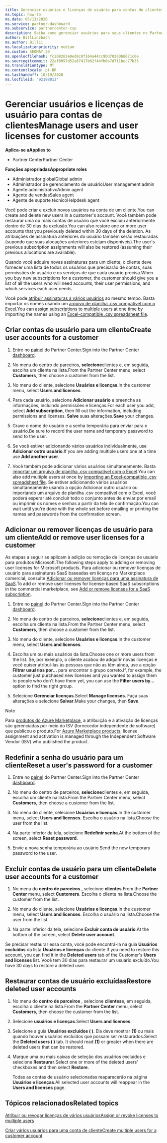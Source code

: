 ```yaml
---
title: Gerenciar usuários e licenças de usuário para contas de clientes
ms.topic: how-to
ms.date: 05/13/2020
ms.service: partner-dashboard
ms.subservice: partnercenter-csp
description: Saiba como gerenciar usuários para seus clientes no Partner Center, como criar contas de usuário, adicionar ou remover licenças de usuário, redefinir senhas de usuário e excluir ou restaurar contas de usuário.
author: BillLinzbach
ms.author: BillLi
ms.localizationpriority: medium
ms.custom: SEOMAY.20
ms.openlocfilehash: fc208283e0ed8c0f164a44cc9bd70260b8671c6e
ms.sourcegitcommit: 22af0997d52a87417b62f44fb0a7d711bec77b35
ms.translationtype: MT
ms.contentlocale: pt-BR
ms.lasthandoff: 10/19/2020
ms.locfileid: "92198012"
---
```

# <a name="manage-users-and-user-licenses-for-customer-accounts"></a><span data-ttu-id="82046-103">Gerenciar usuários e licenças de usuário para contas de clientes</span><span class="sxs-lookup"><span data-stu-id="82046-103">Manage users and user licenses for customer accounts</span></span>

<span data-ttu-id="82046-104">**Aplica-se a**</span><span class="sxs-lookup"><span data-stu-id="82046-104">**Applies to**</span></span>

- <span data-ttu-id="82046-105">Partner Center</span><span class="sxs-lookup"><span data-stu-id="82046-105">Partner Center</span></span>

<span data-ttu-id="82046-106">**Funções apropriadas**</span><span class="sxs-lookup"><span data-stu-id="82046-106">**Appropriate roles**</span></span>

- <span data-ttu-id="82046-107">Administrador global</span><span class="sxs-lookup"><span data-stu-id="82046-107">Global admin</span></span>
- <span data-ttu-id="82046-108">Administrador de gerenciamento de usuário</span><span class="sxs-lookup"><span data-stu-id="82046-108">User management admin</span></span>
- <span data-ttu-id="82046-109">Agente administrativo</span><span class="sxs-lookup"><span data-stu-id="82046-109">Admin agent</span></span>
- <span data-ttu-id="82046-110">Agente de vendas</span><span class="sxs-lookup"><span data-stu-id="82046-110">Sales agent</span></span>
- <span data-ttu-id="82046-111">Agente de suporte técnico</span><span class="sxs-lookup"><span data-stu-id="82046-111">Helpdesk agent</span></span>

<span data-ttu-id="82046-112">Você pode criar e excluir novos usuários na conta de um cliente.</span><span class="sxs-lookup"><span data-stu-id="82046-112">You can create and delete new users in a customer's account.</span></span> <span data-ttu-id="82046-113">Você também pode restaurar uma ou mais contas de usuário que você excluiu anteriormente dentro de 30 dias da exclusão.</span><span class="sxs-lookup"><span data-stu-id="82046-113">You can also restore one or more user accounts that you previously deleted within 30 days of the deletion.</span></span> <span data-ttu-id="82046-114">As atribuições de assinatura anteriores do usuário também serão restauradas (supondo que suas alocações anteriores estejam disponíveis).</span><span class="sxs-lookup"><span data-stu-id="82046-114">The user's previous subscription assignments will also be restored (assuming their previous allocations are available).</span></span>

<span data-ttu-id="82046-115">Quando você adquire novas assinaturas para um cliente, o cliente deve fornecer uma lista de todos os usuários que precisarão de contas, suas permissões de usuário e os serviços de que cada usuário precisa.</span><span class="sxs-lookup"><span data-stu-id="82046-115">When you buy new subscriptions for a customer, the customer should give you a list of all the users who will need accounts, their user permissions, and which services each user needs.</span></span>  

<span data-ttu-id="82046-116">Você pode [atribuir assinaturas a vários usuários](bulk-license-provisioning-for-multiple-users.md) ao mesmo tempo. Basta importar os nomes usando um [arquivo de planilha .csv compatível com o Excel](adding-multiple-users-to-a-customer-account.md).</span><span class="sxs-lookup"><span data-stu-id="82046-116">You can [assign subscriptions to multiple users](bulk-license-provisioning-for-multiple-users.md) at one time by importing the names using an [Excel-compatible .csv spreadsheet file](adding-multiple-users-to-a-customer-account.md).</span></span>

<a href="" id="createuseraccounts"></a>

## <a name="create-user-accounts-for-a-customer"></a><span data-ttu-id="82046-117">Criar contas de usuário para um cliente</span><span class="sxs-lookup"><span data-stu-id="82046-117">Create user accounts for a customer</span></span>

1. <span data-ttu-id="82046-118">Entre no [painel](https://partner.microsoft.com/dashboard) do Partner Center.</span><span class="sxs-lookup"><span data-stu-id="82046-118">Sign into the Partner Center [dashboard](https://partner.microsoft.com/dashboard).</span></span>

2. <span data-ttu-id="82046-119">No menu do centro de parceiros, **selecione**clientes e, em seguida, escolha um cliente na lista.</span><span class="sxs-lookup"><span data-stu-id="82046-119">From the Partner Center menu, select **Customers**, then choose a customer from the list.</span></span>

3. <span data-ttu-id="82046-120">No menu do cliente, selecione **Usuários e licenças**.</span><span class="sxs-lookup"><span data-stu-id="82046-120">In the customer menu, select **Users and licenses**.</span></span>

4. <span data-ttu-id="82046-121">Para cada usuário, selecione **Adicionar usuário** e preencha as informações, incluindo permissões e licenças.</span><span class="sxs-lookup"><span data-stu-id="82046-121">For each user you add, select **Add subscription**, then fill out the information, including permissions and licenses.</span></span> <span data-ttu-id="82046-122">**Salve** suas alterações.</span><span class="sxs-lookup"><span data-stu-id="82046-122">**Save** your changes.</span></span>

5. <span data-ttu-id="82046-123">Grave o nome de usuário e a senha temporária para enviar para o usuário.</span><span class="sxs-lookup"><span data-stu-id="82046-123">Be sure to record the user name and temporary password to send to the user.</span></span>

6. <span data-ttu-id="82046-124">Se você estiver adicionando vários usuários individualmente, use **Adicionar outro usuário**.</span><span class="sxs-lookup"><span data-stu-id="82046-124">If you are adding multiple users one at a time use **Add another user**.</span></span>

7. <span data-ttu-id="82046-125">Você também pode adicionar vários usuários simultaneamente. Basta [importar um arquivo de planilha .csv compatível com o Excel](adding-multiple-users-to-a-customer-account.md).</span><span class="sxs-lookup"><span data-stu-id="82046-125">You can also add multiple users at once by [importing an Excel-compatible .csv spreadsheet file](adding-multiple-users-to-a-customer-account.md).</span></span> <span data-ttu-id="82046-126">Se estiver adicionando vários usuários simultaneamente usando a opção Adicionar outro usuário ou importando um arquivo de planilha .csv compatível com o Excel, você poderá esperar até concluir todo o conjunto antes de enviar por email ou imprimir os nomes e senhas a partir da tela de confirmação.</span><span class="sxs-lookup"><span data-stu-id="82046-126">You can wait until you're done with the whole set before emailing or printing the names and passwords from the confirmation screen.</span></span>

<a href="" id="userlicensing"></a>

## <a name="add-or-remove-user-licenses-for-a-customer"></a><span data-ttu-id="82046-127">Adicionar ou remover licenças de usuário para um cliente</span><span class="sxs-lookup"><span data-stu-id="82046-127">Add or remove user licenses for a customer</span></span>

<span data-ttu-id="82046-128">As etapas a seguir se aplicam à adição ou remoção de licenças de usuário para produtos Microsoft.</span><span class="sxs-lookup"><span data-stu-id="82046-128">The following steps apply to adding or removing user licenses for Microsoft products.</span></span> <span data-ttu-id="82046-129">Para adicionar ou remover licenças de usuário para assinaturas SaaS baseadas em licença no Marketplace comercial, consulte [Adicionar ou remover licenças para uma assinatura de SaaS](csp-commercial-marketplace-manage.md#add-or-remove-licenses-for-a-saas-subscription).</span><span class="sxs-lookup"><span data-stu-id="82046-129">To add or remove user licenses for license-based SaaS subscriptions in the commercial marketplace, see [Add or remove licenses for a SaaS subscription](csp-commercial-marketplace-manage.md#add-or-remove-licenses-for-a-saas-subscription).</span></span>

1. <span data-ttu-id="82046-130">Entre no [painel](https://partner.microsoft.com/dashboard) do Partner Center.</span><span class="sxs-lookup"><span data-stu-id="82046-130">Sign into the Partner Center [dashboard](https://partner.microsoft.com/dashboard).</span></span>

2. <span data-ttu-id="82046-131">No menu do centro de parceiros, **selecione**clientes e, em seguida, escolha um cliente na lista.</span><span class="sxs-lookup"><span data-stu-id="82046-131">From the Partner Center menu, select **Customers**, then choose a customer from the list.</span></span>

3. <span data-ttu-id="82046-132">No menu do cliente, selecione **Usuários e licenças**.</span><span class="sxs-lookup"><span data-stu-id="82046-132">In the customer menu, select **Users and licenses**.</span></span>

4. <span data-ttu-id="82046-133">Escolha um ou mais usuários da lista.</span><span class="sxs-lookup"><span data-stu-id="82046-133">Choose one or more users from the list.</span></span> <span data-ttu-id="82046-134">Se, por exemplo, o cliente acabou de adquirir novas licenças e você quiser atribuí-las às pessoas que não as têm ainda, use a opção **Filtrar usuários por...** para encontrar o grupo correto.</span><span class="sxs-lookup"><span data-stu-id="82046-134">If, for example, the customer just purchased new licenses and you wanted to assign them to people who don't have them yet, you can use the **Filter users by...** option to find the right group.</span></span>

5. <span data-ttu-id="82046-135">Selecione **Gerenciar licenças**.</span><span class="sxs-lookup"><span data-stu-id="82046-135">Select **Manage licenses**.</span></span> <span data-ttu-id="82046-136">Faça suas alterações e selecione **Salvar**.</span><span class="sxs-lookup"><span data-stu-id="82046-136">Make your changes, then **Save**.</span></span>

> [!NOTE]
> <span data-ttu-id="82046-137">Para [produtos do Azure Marketplace](csp-commercial-marketplace-manage.md#assign-licenses-and-activate-a-subscription-on-behalf-of-a-customer), a atribuição e a ativação de licenças são gerenciadas por meio do ISV (fornecedor independente de software) que publicou o produto.</span><span class="sxs-lookup"><span data-stu-id="82046-137">For [Azure Marketplace products](csp-commercial-marketplace-manage.md#assign-licenses-and-activate-a-subscription-on-behalf-of-a-customer), license assignment and activation is managed through the Independent Software Vendor (ISV) who published the product.</span></span>

<a href="" id="resetpassword"></a>

## <a name="reset-a-users-password-for-a-customer"></a><span data-ttu-id="82046-138">Redefinir a senha do usuário para um cliente</span><span class="sxs-lookup"><span data-stu-id="82046-138">Reset a user's password for a customer</span></span>

1. <span data-ttu-id="82046-139">Entre no [painel](https://partner.microsoft.com/dashboard) do Partner Center.</span><span class="sxs-lookup"><span data-stu-id="82046-139">Sign into the Partner Center [dashboard](https://partner.microsoft.com/dashboard).</span></span>

2. <span data-ttu-id="82046-140">No menu do centro de parceiros, **selecione**clientes e, em seguida, escolha um cliente na lista.</span><span class="sxs-lookup"><span data-stu-id="82046-140">From the Partner Center menu, select **Customers**, then choose a customer from the list.</span></span>

3.  <span data-ttu-id="82046-141">No menu do cliente, selecione **Usuários e licenças**.</span><span class="sxs-lookup"><span data-stu-id="82046-141">In the customer menu, select **Users and licenses**.</span></span> <span data-ttu-id="82046-142">Escolha o usuário na lista.</span><span class="sxs-lookup"><span data-stu-id="82046-142">Choose the user from the list.</span></span>

4.  <span data-ttu-id="82046-143">Na parte inferior da tela, selecione **Redefinir senha**.</span><span class="sxs-lookup"><span data-stu-id="82046-143">At the bottom of the screen, select **Reset password**.</span></span> 

5.  <span data-ttu-id="82046-144">Envie a nova senha temporária ao usuário.</span><span class="sxs-lookup"><span data-stu-id="82046-144">Send the new temporary password to the user.</span></span>

<a href="" id="deleteuseraccounts"></a>

## <a name="delete-user-accounts-for-a-customer"></a><span data-ttu-id="82046-145">Excluir contas de usuário para um cliente</span><span class="sxs-lookup"><span data-stu-id="82046-145">Delete user accounts for a customer</span></span>

1.  <span data-ttu-id="82046-146">No menu do **centro de parceiros** , selecione **clientes**.</span><span class="sxs-lookup"><span data-stu-id="82046-146">From the **Partner Center** menu, select **Customers**.</span></span> <span data-ttu-id="82046-147">Escolha o cliente na lista.</span><span class="sxs-lookup"><span data-stu-id="82046-147">Choose the customer from the list.</span></span>

2.  <span data-ttu-id="82046-148">No menu do cliente, selecione **Usuários e licenças**.</span><span class="sxs-lookup"><span data-stu-id="82046-148">In the customer menu, select **Users and licenses**.</span></span> <span data-ttu-id="82046-149">Escolha o usuário na lista.</span><span class="sxs-lookup"><span data-stu-id="82046-149">Choose the user from the list.</span></span>

3.  <span data-ttu-id="82046-150">Na parte inferior da tela, selecione **Excluir conta de usuário**.</span><span class="sxs-lookup"><span data-stu-id="82046-150">At the bottom of the screen, select **Delete user account**.</span></span>

<span data-ttu-id="82046-151">Se precisar restaurar essa conta, você pode encontrá-la na guia **Usuários excluídos** da lista **Usuários e licenças** do cliente.</span><span class="sxs-lookup"><span data-stu-id="82046-151">If you need to restore this account, you can find it in the **Deleted users** tab of the Customer's **Users and licenses** list.</span></span> <span data-ttu-id="82046-152">Você tem 30 dias para restaurar um usuário excluído.</span><span class="sxs-lookup"><span data-stu-id="82046-152">You have 30 days to restore a deleted user.</span></span>

<a href="" id="restoreuseraccounts"></a>

## <a name="restore-deleted-user-accounts"></a><span data-ttu-id="82046-153">Restaurar contas de usuário excluídas</span><span class="sxs-lookup"><span data-stu-id="82046-153">Restore deleted user accounts</span></span>

1.  <span data-ttu-id="82046-154">No menu do **centro de parceiros** , selecione **clientes**e, em seguida, escolha o cliente na lista.</span><span class="sxs-lookup"><span data-stu-id="82046-154">From the **Partner Center** menu, select **Customers**, then choose the customer from the list.</span></span>

2.  <span data-ttu-id="82046-155">Selecione **usuários e licenças**.</span><span class="sxs-lookup"><span data-stu-id="82046-155">Select **Users and licenses**.</span></span>

3.  <span data-ttu-id="82046-156">Selecione a guia **Usuários excluídos ( )**. Ela deve mostrar **(1)** ou mais quando houver usuários excluídos que possam ser restaurados.</span><span class="sxs-lookup"><span data-stu-id="82046-156">Select the **Deleted users ( )** tab. It should read **(1)** or greater when there are deleted users that can be restored.</span></span>

4.  <span data-ttu-id="82046-157">Marque uma ou mais caixas de seleção dos usuários excluídos e selecione **Restaurar**.</span><span class="sxs-lookup"><span data-stu-id="82046-157">Select one or more of the deleted users' checkboxes and then select **Restore**.</span></span>

    <span data-ttu-id="82046-158">Todas as contas de usuário selecionadas reaparecerão na página **Usuários e licenças**.</span><span class="sxs-lookup"><span data-stu-id="82046-158">All selected user accounts will reappear in the **Users and licenses** page.</span></span>

## <a name="related-topics"></a><span data-ttu-id="82046-159">Tópicos relacionados</span><span class="sxs-lookup"><span data-stu-id="82046-159">Related topics</span></span>


[<span data-ttu-id="82046-160">Atribuir ou revogar licenças de vários usuários</span><span class="sxs-lookup"><span data-stu-id="82046-160">Assign or revoke licenses to multiple users</span></span>](bulk-license-provisioning-for-multiple-users.md)

[<span data-ttu-id="82046-161">Criar vários usuários para uma conta de cliente</span><span class="sxs-lookup"><span data-stu-id="82046-161">Create multiple users for a customer account</span></span>](adding-multiple-users-to-a-customer-account.md)